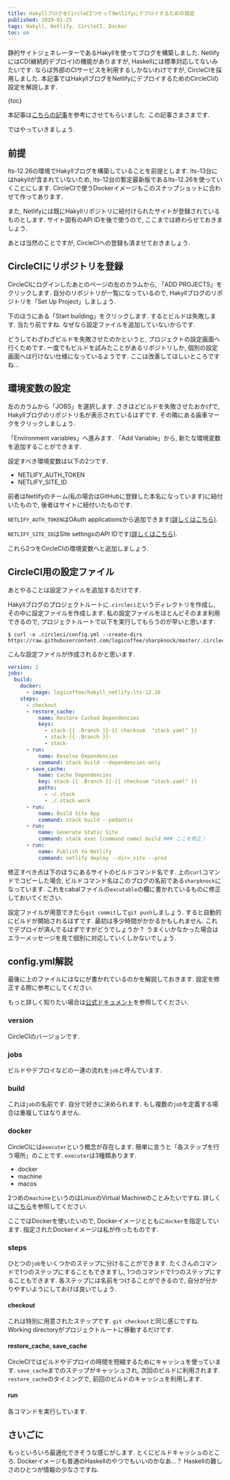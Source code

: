 ```yaml
---
title: HakyllブログをCircleCIつかってNetlifyにデプロイするための設定
published: 2019-01-25
tags: Hakyll, Netlify, CircleCI, Docker
toc: on
---
```


静的サイトジェネレーターであるHakyllを使ってブログを構築しました. NetlifyにはCD(継続的デプロイ)の機能がありますが, Haskellには標準対応してないみたいです. ならば外部のCIサービスを利用するしかないわけですが, CircleCIを採用しました. 本記事ではHakyllブログをNetlifyにデプロイするためのCircleCIの設定を解説します.

<!--more-->

{toc}

本記事は[こちらの記事](https://nazarii.bardiuk.com/posts/hakyll-circle.html)を参考にさせてもらいました. この記事さまさまです.

ではやっていきましょう.

## 前提
lts-12.26の環境でHakyllブログを構築していることを前提とします. lts-13台にはhakyllが含まれていないため, lts-12台の暫定最新版であるlts-12.26を使っていくことにします. CircleCIで使うDockerイメージもこのスナップショットに合わせて作ってあります.

また, Netlifyには既にHakyllリポジトリに紐付けられたサイトが登録されているものとします. サイト固有のAPI IDを後で使うので, ここまでは終わらせておきましょう.

あとは当然のことですが, CircleCIへの登録も済ませておきましょう.

## CircleCIにリポジトリを登録
CircleCIにログインしたあとのページの左のカラムから, 「ADD PROJECTS」をクリックします. 自分のリポジトリが一覧になっているので, Hakyllブログのリポジトリを「Set Up Project」しましょう.

下のほうにある「Start building」をクリックします. するとビルドは失敗します. 当たり前ですね. なぜなら設定ファイルを追加していないからです. 

どうしてわざわざビルドを失敗させたのかというと, プロジェクトの設定画面へ行くためです. 一度でもビルドを試みたことがあるリポジトリしか, 個別の設定画面へは行けない仕様になっているようです. ここは改善してほしいところですね...

## 環境変数の設定
左のカラムから「JOBS」を選択します. さきほどビルドを失敗させたおかげで, Hakyllブログのリポジトリ名が表示されているはずです. その隣にある歯車マークをクリックしましょう.

「Environment variables」へ進みます. 「Add Variable」から, 新たな環境変数を追加することができます. 

設定すべき環境変数は以下の2つです.

- NETLIFY_AUTH_TOKEN
- NETLIFY_SITE_ID

前者はNetlifyのチーム(私の場合はGitHubに登録した本名になっています)に紐付いたもので, 後者はサイトに紐付いたものです.

`NETLIFY_AUTH_TOKEN`はOAuth applicationsから追加できます[(詳しくはこちら)](https://www.netlify.com/docs/cli/#obtain-a-token-in-the-netlify-ui).

`NETLIFY_SITE_ID`はSite settingsのAPI IDです[(詳しくはこちら)](https://www.netlify.com/docs/cli/#link-with-an-environment-variable).

これら2つをCircleCIの環境変数へと追加しましょう.


## CircleCI用の設定ファイル
あとやることは設定ファイルを追加するだけです.

Hakyllブログのプロジェクトルートに`.circleci`というディレクトリを作成し,　その中に設定ファイルを作成します. 私の設定ファイルをほとんどそのまま利用できるので, プロジェクトルートで以下を実行してもらうのが早いと思います.

```
$ curl -o .circleci/config.yml --create-dirs https://raw.githubusercontent.com/logicoffee/sharpknock/master/.circleci/config.yml
```

こんな設定ファイルが作成されるかと思います.

```yaml
version: 2
jobs:
  build:
    docker:
      - image: logicoffee/hakyll_netlify:lts-12.16
    steps:
      - checkout
      - restore_cache:
          name: Restore Cached Dependencies
          keys:
            - stack-{{ .Branch }}-{{ checksum  "stack.yaml" }}
            - stack-{{ .Branch }}-
            - stack-
      - run:
          name: Resolve Dependencies
          command: stack build --dependencies-only
      - save_cache:
          name: Cache Dependencies
          key: stack-{{ .Branch }}-{{ checksum "stack.yaml" }}
          paths:
            - ~/.stack
            - ./.stack-work
      - run:
          name: Build Site App
          command: stack build --pedantic
      - run:
          name: Generate Static Site
          command: stack exec [command name] build ### ここを修正！
      - run:
          name: Publish to Netlify
          command: netlify deploy --dir=_site --prod
```
修正すべき点は下のほうにあるサイトのビルドコマンド名です. 上の`curl`コマンドでコピーした場合, ビルドコマンド名はこのブログの名前である`sharpknock`になっています. これをcabalファイルの`excutable`の欄に書かれているものに修正しておいてください.

設定ファイルが用意できたら`git commit`して`git push`しましょう. すると自動的にビルドが開始されるはずです. 最初は多少時間がかかるかもしれません. これでデプロイが済んでるはずですがどうでしょうか？ うまくいかなかった場合はエラーメッセージを見て個別に対応していくしかないでしょう.


## config.yml解説
最後に上のファイルにはなにが書かれているのかを解説しておきます. 設定を修正する際に参考にしてください.

もっと詳しく知りたい場合は[公式ドキュメント](https://circleci.com/docs/2.0/configuration-reference)を参照してください.

### version
CircleCIのバージョンです.

### jobs
ビルドやデプロイなどの一連の流れを`job`と呼んでいます.

### build
これは`job`の名前です. 自分で好きに決められます. もし複数の`job`を定義する場合は重複してはなりません.

### docker
CircleCIには`executer`という概念が存在します. 簡単に言うと「各ステップを行う場所」のことです. `executer`は3種類あります.

- docker
- machine
- macos

2つめの`machine`というのはLinuxのVirtual Machineのことみたいですね. 詳しくは[こちら](https://circleci.com/docs/2.0/executor-types/)を参照してください.

ここではDockerを使いたいので, Dockerイメージとともに`docker`を指定しています. 指定されたDockerイメージは私が作ったものです.

### steps
ひとつの`job`をいくつかのステップに分けることができます. たくさんのコマンドで1つのステップにすることもできますし, 1つのコマンドで1つのステップにすることもできます. 各ステップには名前をつけることができるので, 自分が分かりやすいようにしておけば良いでしょう.

#### checkout
これは特別に用意されたステップです. `git checkout`と同じ感じですね. Working directoryがプロジェクトルートに移動するだけです.

#### restore_cache, save_cache
CircleCIではビルドやデプロイの時間を短縮するためにキャッシュを使っています. `save_cache`までのステップがキャッシュされ, 次回のビルドに利用されます. `restore_cache`のタイミングで, 前回のビルドのキャッシュを利用します.

#### run
各コマンドを実行しています.


## さいごに
もっといろいろ最適化できそうな感じがします. とくにビルドキャッシュのところ. Dockerイメージも普通のHaskellのやつでもいいのかなあ...？ Haskellの難しさのひとつが情報の少なさですね.

